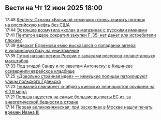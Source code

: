 <h2>Вести на Чт 12 июн 2025 18:00</h2><!--2025-06-12 17:48:00-->
<div class="rssn">
  <div><span class="smaller gray hspace">17:48</span> <a class="nodecor" href="https://eadaily.com/ru/news/2025/06/12/reuters-strany-bolshoy-semerki-gotovy-snizit-potolok-na-rossiyskuyu-neft-bez-ssha">Reuters: Страны «Большой семерки» готовы снизить потолок на российскую нефть без США</a></div>
</div>
<div class="rssn">
  <div><span class="smaller gray hspace">17:44</span> <a class="nodecor" href="https://eadaily.com/ru/news/2025/06/12/estoncev-vozmutila-kola-v-magazinah-s-russkimi-imenami">Эстонцев возмутила «кола» в магазинах с русскими именами</a></div>
</div>
<div class="rssn">
  <div><span class="smaller gray hspace">17:41</span> <a class="nodecor" href="https://eadaily.com/ru/news/2025/06/12/pentagon-vdvoe-sokratil-zakupki-f-35-net-deneg-ili-istrebiteli-plohie">Пентагон вдвое сократил закупки F-35: нет денег или истребители плохие?</a></div>
</div>
<div class="rssn">
  <div><span class="smaller gray hspace">17:39</span> <a class="nodecor" href="https://eadaily.com/ru/news/2025/06/12/advokat-efremova-emko-vyskazalsya-o-popadanii-aktera-v-ukrainskuyu-bazu-na-unichtozhenie">Адвокат Ефремова емко высказался о попадании актера в украинскую базу на уничтожение</a></div>
</div>
<div class="rssn">
  <div><span class="smaller gray hspace">17:35</span> <a class="nodecor" href="https://eadaily.com/ru/news/2025/06/12/putin-nazval-region-rossii-s-zapasami-resursov-planetarnyh-masshtabov">Путин назвал регион России с запасами ресурсов «планетарных» масштабов</a></div>
</div>
<div class="rssn">
  <div><span class="smaller gray hspace">17:33</span> <a class="nodecor" href="https://eadaily.com/ru/news/2025/06/12/pod-egidoy-sandu-i-po-zavetam-antonesku-v-kishineve-oskvernili-evreyskoe-kladbishche">Под эгидой Санду и по заветам Антонеску: в Кишиневе осквернили еврейское кладбище</a></div>
</div>
<div class="rssn">
  <div><span class="smaller gray hspace">17:25</span> <a class="nodecor" href="https://eadaily.com/ru/news/2025/06/12/dovolno-strannaya-ideya-nemeckie-policai-patruliruyut-ulicy-polskogo-gdanska">«Довольно странная идея» — немецкие полицаи патрулируют улицы польского Гданьска</a></div>
</div>
<div class="rssn">
  <div><span class="smaller gray hspace">17:23</span> <a class="nodecor" href="https://eadaily.com/ru/news/2025/06/12/germaniya-planiruet-snabdit-kievskih-neonacistov-oruzhiem-na-eu-1-9-mlrd">Германия планирует снабдить киевских неонацистов оружием на € 1,9 млрд</a></div>
</div>
<div class="rssn">
  <div><span class="smaller gray hspace">17:21</span> <a class="nodecor" href="https://eadaily.com/ru/news/2025/06/12/polsha-nadeetsya-na-samye-bolshie-vyplaty-es-iz-za-energeticheskoy-bednosti-v-strane">Польша надеется на самые большие выплаты ЕС из-за энергетической бедности в стране</a></div>
</div>
<div class="rssn">
  <div><span class="smaller gray hspace">17:14</span> <a class="nodecor" href="https://eadaily.com/ru/news/2025/06/12/pervaya-velikoknyazheskaya-pri-raskopkah-v-moskve-nashli-pechat-vremen-ivana-iii">Первая великокняжеская: при раскопках в Москве нашли печать времен Ивана III</a></div>
</div>